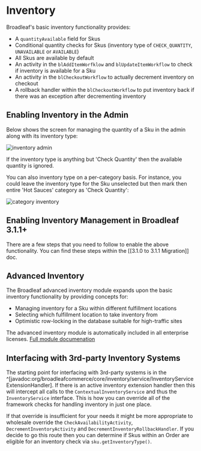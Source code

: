 # Inventory

Broadleaf's basic inventory functionality provides:

- A `quantityAvailable` field for Skus
- Conditional quantity checks for Skus (inventory type of `CHECK_QUANTITY`, `UNAVAILABLE` or `AVAILABLE`)
- All Skus are available by default
- An activity in the `blAddItemWorfklow` and `blUpdateItemWorkflow` to check if inventory is available for a Sku
- An activity in the `blCheckoutWorkflow` to actually decrement inventory on checkout
- A rollback handler within the `blCheckoutWorkflow` to put inventory back if there was an exception after decrementing inventory

## Enabling Inventory in the Admin

Below shows the screen for managing the quantity of a Sku in the admin along with its inventory type:

![inventory admin](admin-inventory.png)

If the inventory type is anything but 'Check Quantity' then the available quantity is ignored.

You can also inventory type on a per-category basis. For instance, you could leave the inventory type for the Sku unselected but then mark then entire 'Hot Sauces' category as 'Check Quantity':

![category inventory](admin-category-inventory.png)

## Enabling Inventory Management in Broadleaf 3.1.1+

There are a few steps that you need to follow to enable the above functionality. You can find these steps within the [[3.1.0 to 3.1.1 Migration]] doc.

## Advanced Inventory

The Broadleaf advanced inventory module expands upon the basic inventory functionality by providing concepts for:

- Managing inventory for a Sku within different fulfillment locations
- Selecting which fulfillment location to take inventory from
- Optimistic row-locking in the database suitable for high-traffic sites

The advanced inventory module is automatically included in all enterprise licenses. [Full module documenation](http://www.broadleafcommerce.com/docs/advancedinventory/current)

## Interfacing with 3rd-party Inventory Systems

The starting point for interfacing with 3rd-party systems is in the ^[javadoc:org/broadleafcommerce/core/inventory/service/InventoryServiceExtensionHandler]. If there is an active inventory extension handler then this will intercept all calls to the `ContextualInventoryService` and thus the `InventoryService` interface. This is how you can override all of the framework checks for handling inventory in just one place.

If that override is insufficient for your needs it might be more appropriate to wholesale override the `CheckAvailabilityActivity`, `DecrementInventoryActivity` and `DecrementInventoryRollbackHandler`. If you decide to go this route then you can determine if Skus within an Order are eligible for an inventory check via `sku.getInventoryType()`.
